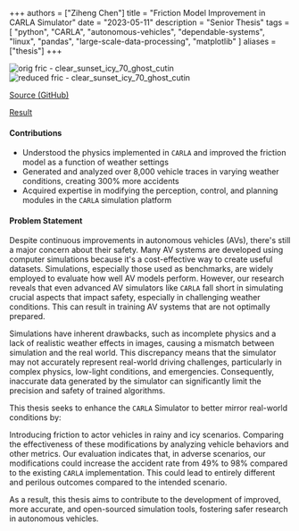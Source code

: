 +++
authors = ["Ziheng Chen"]
title = "Friction Model Improvement in CARLA Simulator"
date = "2023-05-11"
description = "Senior Thesis"
tags = [
    "python",
    "CARLA",
    "autonomous-vehicles",
    "dependable-systems",
    "linux",
    "pandas",
    "large-scale-data-processing",
    "matplotlib"
]
aliases = ["thesis"]
+++

![orig fric - clear_sunset_icy_70_ghost_cutin](/images/projects/thesis1.gif#center)
![reduced fric - clear_sunset_icy_70_ghost_cutin](/images/projects/thesis2.gif#center)

[Source (GitHub)](https://github.com/zihengjackchen/CARLA-Modified-Pipeline/tree/master)

[Result](https://github.com/zihengjackchen/CARLA-Modified-Pipeline/blob/master/(ECE499)%20Deliverables/Thesis.pdf)

#### Contributions
- Understood the physics implemented in `CARLA` and improved the friction model as a function of weather settings 
- Generated and analyzed over 8,000 vehicle traces in varying weather conditions, creating 300\% more accidents
- Acquired expertise in modifying the perception, control, and planning modules in the `CARLA` simulation platform

#### Problem Statement
Despite continuous improvements in autonomous vehicles (AVs), there's still a major concern about their safety. Many AV systems are developed using computer simulations because it's a cost-effective way to create useful datasets. Simulations, especially those used as benchmarks, are widely employed to evaluate how well AV models perform. However, our research reveals that even advanced AV simulators like `CARLA` fall short in simulating crucial aspects that impact safety, especially in challenging weather conditions. This can result in training AV systems that are not optimally prepared.

Simulations have inherent drawbacks, such as incomplete physics and a lack of realistic weather effects in images, causing a mismatch between simulation and the real world. This discrepancy means that the simulator may not accurately represent real-world driving challenges, particularly in complex physics, low-light conditions, and emergencies. Consequently, inaccurate data generated by the simulator can significantly limit the precision and safety of trained algorithms.

This thesis seeks to enhance the `CARLA` Simulator to better mirror real-world conditions by:

Introducing friction to actor vehicles in rainy and icy scenarios.
Comparing the effectiveness of these modifications by analyzing vehicle behaviors and other metrics.
Our evaluation indicates that, in adverse scenarios, our modifications could increase the accident rate from 49% to 98% compared to the existing `CARLA` implementation. This could lead to entirely different and perilous outcomes compared to the intended scenario.

As a result, this thesis aims to contribute to the development of improved, more accurate, and open-sourced simulation tools, fostering safer research in autonomous vehicles.


